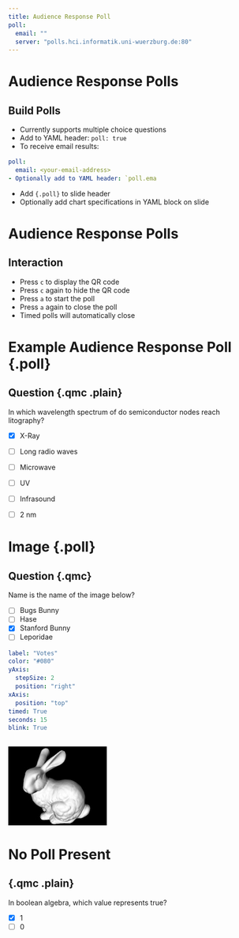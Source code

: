```yaml
---
title: Audience Response Poll
poll: 
  email: ""
  server: "polls.hci.informatik.uni-wuerzburg.de:80"
---
```


# Audience Response Polls

## Build Polls

- Currently supports multiple choice questions
- Add to YAML header: `poll: true`
- To receive email results: 

```.yaml
poll:
  email: <your-email-address>
- Optionally add to YAML header: `poll.ema
```

- Add `{.poll}` to slide header
- Optionally add chart specifications in YAML block on slide


# Audience Response Polls

## Interaction

- Press `c` to display the QR code
- Press `c` again to hide the QR code
- Press `a` to start the poll
- Press `a` again to close the poll
- Timed polls will automatically close


# Example Audience Response Poll {.poll}

## Question  {.qmc .plain}

In which wavelength spectrum of do semiconductor nodes reach litography?

- [x] X-Ray
- [ ] Long radio waves
- [ ] Microwave
- [ ] UV
- [ ] Infrasound
- [ ] 2 nm



# Image {.poll}

## Question  {.qmc}

Name is the name of the image below?

- [ ] Bugs Bunny
- [ ] Hase
- [x] Stanford Bunny
- [ ] Leporidae

```yaml
label: "Votes"
color: "#080"
yAxis:
  stepSize: 2 
  position: "right"
xAxis:
  position: "top"
timed: True
seconds: 15
blink: True
``` 

## 

![](example-stanford-bunny-200x160.jpg)



# No Poll Present

## {.qmc .plain}

In boolean algebra, which value represents true?

- [x] 1
- [ ] 0